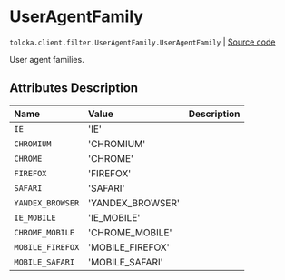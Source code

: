# UserAgentFamily
`toloka.client.filter.UserAgentFamily.UserAgentFamily` | [Source code](https://github.com/Toloka/toloka-kit/blob/v1.2.3/src/client/filter.py#L688)

User agent families.

## Attributes Description

| Name | Value | Description |
| :------| :-----------| :----------| 
`IE`|'IE'|
`CHROMIUM`|'CHROMIUM'|
`CHROME`|'CHROME'|
`FIREFOX`|'FIREFOX'|
`SAFARI`|'SAFARI'|
`YANDEX_BROWSER`|'YANDEX_BROWSER'|
`IE_MOBILE`|'IE_MOBILE'|
`CHROME_MOBILE`|'CHROME_MOBILE'|
`MOBILE_FIREFOX`|'MOBILE_FIREFOX'|
`MOBILE_SAFARI`|'MOBILE_SAFARI'|
